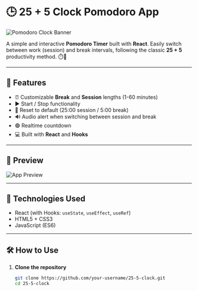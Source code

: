 # 🕒 25 + 5 Clock Pomodoro App

![Pomodoro Clock Banner](https://user-images.githubusercontent.com/your-image-path/clock-banner.png)

A simple and interactive **Pomodoro Timer** built with **React**. Easily switch between work (session) and break intervals, following the classic **25 + 5** productivity method. ⏱️🍅

---

## 🚀 Features

- ⏰ Customizable **Break** and **Session** lengths (1-60 minutes)
- ▶️ Start / Stop functionality
- 🔁 Reset to default (25:00 session / 5:00 break)
- 🔊 Audio alert when switching between session and break
- 🟢 Realtime countdown
- 💻 Built with **React** and **Hooks**

---

## 📸 Preview

![App Preview](https://user-images.githubusercontent.com/your-image-path/app-preview.png)

---

## 🧠 Technologies Used

- React (with Hooks: `useState`, `useEffect`, `useRef`)
- HTML5 + CSS3
- JavaScript (ES6)

---

## 🛠️ How to Use

1. **Clone the repository**
   ```bash
   git clone https://github.com/your-username/25-5-clock.git
   cd 25-5-clock
